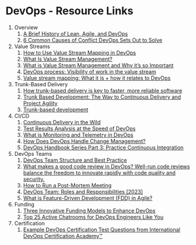 # DevOps - Resource Links

1. Overview
    1. [A Brief History of Lean, Agile, and DevOps](https://www.3pillarglobal.com/insights/lean-agile-and-devops-a-focus-on-delivering-value/)
    1. [6 Common Causes of Conflict DevOps Sets Out to Solve](https://devops.com/6-common-causes-conflict-devops-sets-solve/)
1. Value Streams
    1. [How to Use Value Stream Mapping in DevOps](https://www.lucidchart.com/blog/value-stream-mapping-for-devops)
    1. [What Is Value Stream Management?](https://www.splunk.com/en_us/data-insider/what-is-value-stream-management.html)
    1. [What is Value Stream Management and Why it’s so Important](https://www.plutora.com/blog/value-stream-management)
	1. [DevOps process: Visibility of work in the value stream](https://cloud.google.com/architecture/devops/devops-process-work-visibility-in-value-stream)
	1. [Value stream mapping: What it is + how it relates to DevOps](https://www.pluralsight.com/blog/it-ops/value-stream-mapping)
1. Trunk-Based Delivery
    1. [How trunk-based delivery is key to faster, more reliable software](https://techbeacon.com/app-dev-testing/how-trunk-based-delivery-key-faster-more-reliable-software)
    1. [Trunk Based Development: The Way to Continuous Delivery and Project Agility](https://www.visartech.com/blog/trunk-based-development-for-continuous-product-delivery/)
    1. [Trunk-based development](https://nelis.boucke.be/post/trunk-based-development/)
1. CI/CD
    1. [Continuous Delivery in the Wild](https://www.split.io/wp-content/uploads/eBook-Oreilly-Continuous-Delivery.pdf)
	1. [Test Results Analysis at the Speed of DevOps](https://devops.com/test-results-analysis-speed-devops/)
    1. [What is Monitoring and Telemetry in DevOps](https://insights.daffodilsw.com/blog/what-is-monitoring-and-telemetry-in-devops)
    1. [How Does DevOps Handle Change Management?](https://www.cprime.com/resources/blog/how-does-devops-handle-change-management/)
    1. [DevOps Handbook Series Part 3: Practice Continuous Integration](https://medium.com/@stefanthorpe/devops-handbook-series-part-3-practice-continuous-integration-82ed1647c332)
1. DevOps Teams
    1. [DevOps Team Structure and Best Practice](https://www.romexsoft.com/blog/devops-team-structure-best-practice/)
	1. [What makes a good code review in DevOps? Well-run code reviews balance the freedom to innovate rapidly with code quality and security.](https://opensource.com/article/19/7/code-reviews-devops)
	1. [How to Run a Post-Mortem Meeting](https://www.smartsheet.com/content/post-mortem-meetings)
    1. [DevOps Team: Roles and Responsibilities [2023]](https://www.clickittech.com/devops/devops-team/)
    1. [What is Feature-Driven Development (FDD) in Agile?](https://www.planview.com/resources/articles/fdd-agile/)
1. Funding
    1. [Three Innovative Funding Models to Enhance DevOps](https://itrevolution.com/articles/three-innovative-funding-models-to-enhance-devops/)
	1. [Top 25 Active Chatrooms for DevOps Engineers Like You](https://dev.to/ajeetraina/top-25-active-chatrooms-for-devops-engineers-like-you-3phi)
1. Certification
    1. [Example DevOps Certification Test Questions from International DevOps Certification Academy™](https://www.devops-certification.org/Example_DevOps_Certification_Test_Questions.php)
